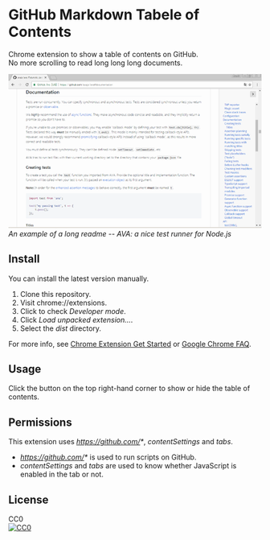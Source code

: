 # GitHub Markdown Tabele of Contents

Chrome extension to show a table of contents on GitHub.  
No more scrolling to read long long long documents.

![this app on GitHub](doc/screenshot.png)  
*An example of a long readme -- AVA: a nice test runner for Node.js*

## Install
You can install the latest version manually.

1. Clone this repository.
2. Visit chrome://extensions.
3. Click to check *Developer mode*.
4. Click *Load unpacked extension...*.
5. Select the *dist* directory.

For more info, see [Chrome Extension Get Started](https://developer.chrome.com/extensions/getstarted#unpacked) or [Google Chrome FAQ](https://developer.chrome.com/extensions/faq#faq-dev-01).

## Usage
Click the button on the top right-hand corner to show or hide the table of contents.

## Permissions
This extension uses _https://github.com/*_, *contentSettings* and *tabs*.  
- _https://github.com/*_ is used to run scripts on GitHub.
- *contentSettings* and *tabs* are used to know whether JavaScript is enabled in the tab or not.

## License
CC0  
[![CC0](https://licensebuttons.net/p/zero/1.0/88x31.png "CC0")](http://creativecommons.org/publicdomain/zero/1.0/)
